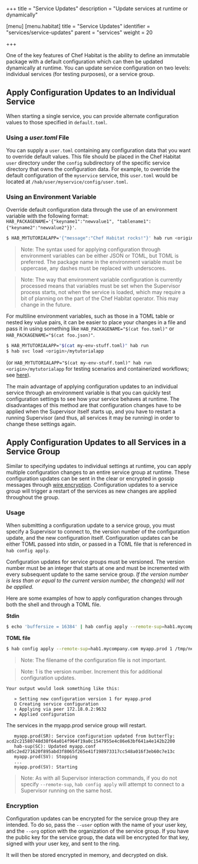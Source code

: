 +++
title = "Service Updates"
description = "Update services at runtime or dynamically"

[menu]
  [menu.habitat]
    title = "Service Updates"
    identifier = "services/service-updates"
    parent = "services"
    weight = 20

+++

One of the key features of Chef Habitat is the ability to define an immutable package with a default configuration which can then be updated dynamically at runtime. You can update service configuration on two levels: individual services (for testing purposes), or a service group.

## Apply Configuration Updates to an Individual Service

When starting a single service, you can provide alternate configuration values to those specified in `default.toml`.

### Using a _user.toml_ File

You can supply a `user.toml` containing any configuration data that you want to override default values. This file should be placed in the Chef Habitat `user` directory under the `config` subdirectory of the specific service directory that owns the configuration data. For example, to override the default configuration of the `myservice` service, this `user.toml` would be located at `/hab/user/myservice/config/user.toml`.

### Using an Environment Variable

Override default configuration data through the use of an environment variable with the following format: `HAB_PACKAGENAME='{"keyname1":"newvalue1", "tablename1":{"keyname2":"newvalue2"}}'`.

```bash
$ HAB_MYTUTORIALAPP='{"message":"Chef Habitat rocks!"}' hab run <origin>/<packagename>
```

> Note: The syntax used for applying configuration through environment variables can be either JSON or TOML, but TOML is preferred. The package name in the environment variable must be uppercase, any dashes must be replaced with underscores.

> Note: The way that environment variable configuration is currently processed means that variables must be set when the Supervisor process starts, not when the service is loaded, which may require a bit of planning on the part of the Chef Habitat operator. This may change in the future.

For multiline environment variables, such as those in a TOML table or nested key value pairs, it can be easier to place your changes in a file and pass it in using something like `HAB_PACKAGENAME="$(cat foo.toml)"` or `HAB_PACKAGENAME="$(cat foo.json)"`.

```bash
$ HAB_MYTUTORIALAPP="$(cat my-env-stuff.toml)" hab run
$ hab svc load <origin>/mytutorialapp
```
(or `HAB_MYTUTORIALAPP="$(cat my-env-stuff.toml)" hab run <origin>/mytutorialapp` for testing scenarios and containerized workflows; see [here](#using-packages)).

The main advantage of applying configuration updates to an individual service through an environment variable is that you can quickly test configuration settings to see how your service behaves at runtime. The disadvantages of this method are that configuration changes have to be applied when the Supervisor itself starts up, and you have to restart a running Supervisor (and thus, all services it may be running) in order to change these settings again.

## Apply Configuration Updates to all Services in a Service Group
Similar to specifying updates to individual settings at runtime, you can apply multiple configuration changes to an entire service group at runtime. These configuration updates can be sent in the clear or encrypted in gossip messages through [wire encryption](/docs/using-habitat/using-encryption). Configuration updates to a service group will trigger a restart of the services as new changes are applied throughout the group.

### Usage

When submitting a configuration update to a service group, you must specify a Supervisor to connect to, the version number of the configuration update, and the new configuration itself. Configuration updates can be either TOML passed into stdin, or passed in a TOML file that is referenced in `hab config apply`.

Configuration updates for service groups must be versioned. The version number must be an integer that starts at one and must be incremented with every subsequent update to the same service group. *If the version number is less than or equal to the current version number, the change(s) will not be applied.*

Here are some examples of how to apply configuration changes through both the shell and through a TOML file.

**Stdin**

```bash
$ echo 'buffersize = 16384' | hab config apply --remote-sup=hab1.mycompany.com myapp.prod 1
```

**TOML file**

```bash
$ hab config apply --remote-sup=hab1.mycompany.com myapp.prod 1 /tmp/newconfig.toml
```

  > Note: The filename of the configuration file is not important.

  > Note: 1 is the version number. Increment this for
  additional configuration updates.

    Your output would look something like this:

       » Setting new configuration version 1 for myapp.prod
       Ω Creating service configuration
       ↑ Applying via peer 172.18.0.2:9632
       ★ Applied configuration

  The services in the myapp.prod service group will restart.

       myapp.prod(SR): Service configuration updated from butterfly: acd2c21580748d38f64a014f964f19a0c1547955e4c86e63bf641a4e142b2200
       hab-sup(SC): Updated myapp.conf a85c2ed271620f895abd3f8065f265e41f198973317cc548a016f3eb60c7e13c
       myapp.prod(SV): Stopping
       ...
       myapp.prod(SV): Starting

> Note: As with all Supervisor interaction commands, if you do not specify `--remote-sup`, `hab config apply` will attempt to connect to a Supervisor running on the same host.

### Encryption

Configuration updates can be encrypted for the service group they are intended. To do so, pass the `--user` option with the name of your user key, and the `--org` option with the organization of the service group. If you have the public key for the service group, the data will be encrypted for that key, signed with your user key, and sent to the ring.

It will then be stored encrypted in memory, and decrypted on disk.

